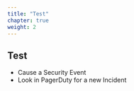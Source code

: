 ```yaml
---
title: "Test"
chapter: true
weight: 2
---
```


## Test

- Cause a Security Event
- Look in PagerDuty for a new Incident

